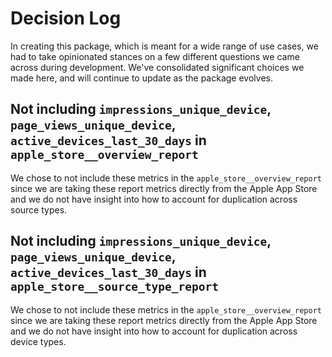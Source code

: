 # Decision Log

In creating this package, which is meant for a wide range of use cases, we had to take opinionated stances on a few different questions we came across during development. We've consolidated significant choices we made here, and will continue to update as the package evolves. 

## Not including `impressions_unique_device`, `page_views_unique_device`, `active_devices_last_30_days` in `apple_store__overview_report`
We chose to not include these metrics in the `apple_store__overview_report` since we are taking these report metrics directly from the Apple App Store and we do not have insight into how to account for duplication across source types. 

## Not including `impressions_unique_device`, `page_views_unique_device`, `active_devices_last_30_days` in `apple_store__source_type_report`
We chose to not include these metrics in the `apple_store__overview_report` since we are taking these report metrics directly from the Apple App Store and we do not have insight into how to account for duplication across device types. 
